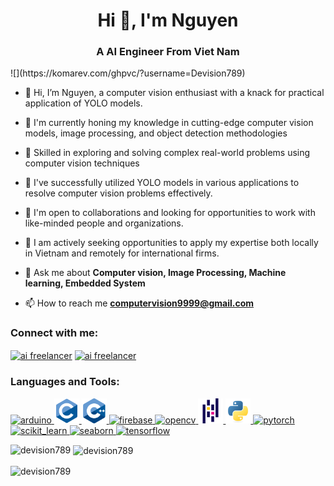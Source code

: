 <h1 align="center">Hi 👋, I'm Nguyen</h1>
<h3 align="center">A AI Engineer From Viet Nam</h3>
![](https://komarev.com/ghpvc/?username=Devision789)

- 🔭 Hi, I’m Nguyen, a computer vision enthusiast with a knack for practical application of YOLO models.

- 🌱 I'm currently honing my knowledge in cutting-edge computer vision models, image processing, and object detection methodologies

- 👀 Skilled in exploring and solving complex real-world problems using computer vision techniques
  
- 👀 I've successfully utilized YOLO models in various applications to resolve computer vision problems effectively.

- 👯 I'm open to collaborations and looking for opportunities to work with like-minded people and organizations.

- 🤝 I am actively seeking opportunities to apply my expertise both locally in Vietnam and remotely for international firms.

- 💬 Ask me about **Computer vision, Image Processing, Machine learning, Embedded System**

- 📫 How to reach me **computervision9999@gmail.com**

<h3 align="left">Connect with me:</h3>
<p align="left">
<a href="https://kaggle.com/ai freelancer" target="blank"><img align="center" src="https://raw.githubusercontent.com/rahuldkjain/github-profile-readme-generator/master/src/images/icons/Social/kaggle.svg" alt="ai freelancer" height="30" width="40" /></a>
<a href="https://fb.com/ai freelancer" target="blank"><img align="center" src="https://raw.githubusercontent.com/rahuldkjain/github-profile-readme-generator/master/src/images/icons/Social/facebook.svg" alt="ai freelancer" height="30" width="40" /></a>
</p>

<h3 align="left">Languages and Tools:</h3>
<p align="left"> <a href="https://www.arduino.cc/" target="_blank" rel="noreferrer"> <img src="https://cdn.worldvectorlogo.com/logos/arduino-1.svg" alt="arduino" width="40" height="40"/> </a> <a href="https://www.cprogramming.com/" target="_blank" rel="noreferrer"> <img src="https://raw.githubusercontent.com/devicons/devicon/master/icons/c/c-original.svg" alt="c" width="40" height="40"/> </a> <a href="https://www.w3schools.com/cpp/" target="_blank" rel="noreferrer"> <img src="https://raw.githubusercontent.com/devicons/devicon/master/icons/cplusplus/cplusplus-original.svg" alt="cplusplus" width="40" height="40"/> </a> <a href="https://firebase.google.com/" target="_blank" rel="noreferrer"> <img src="https://www.vectorlogo.zone/logos/firebase/firebase-icon.svg" alt="firebase" width="40" height="40"/> </a> <a href="https://opencv.org/" target="_blank" rel="noreferrer"> <img src="https://www.vectorlogo.zone/logos/opencv/opencv-icon.svg" alt="opencv" width="40" height="40"/> </a> <a href="https://pandas.pydata.org/" target="_blank" rel="noreferrer"> <img src="https://raw.githubusercontent.com/devicons/devicon/2ae2a900d2f041da66e950e4d48052658d850630/icons/pandas/pandas-original.svg" alt="pandas" width="40" height="40"/> </a> <a href="https://www.python.org" target="_blank" rel="noreferrer"> <img src="https://raw.githubusercontent.com/devicons/devicon/master/icons/python/python-original.svg" alt="python" width="40" height="40"/> </a> <a href="https://pytorch.org/" target="_blank" rel="noreferrer"> <img src="https://www.vectorlogo.zone/logos/pytorch/pytorch-icon.svg" alt="pytorch" width="40" height="40"/> </a> <a href="https://scikit-learn.org/" target="_blank" rel="noreferrer"> <img src="https://upload.wikimedia.org/wikipedia/commons/0/05/Scikit_learn_logo_small.svg" alt="scikit_learn" width="40" height="40"/> </a> <a href="https://seaborn.pydata.org/" target="_blank" rel="noreferrer"> <img src="https://seaborn.pydata.org/_images/logo-mark-lightbg.svg" alt="seaborn" width="40" height="40"/> </a> <a href="https://www.tensorflow.org" target="_blank" rel="noreferrer"> <img src="https://www.vectorlogo.zone/logos/tensorflow/tensorflow-icon.svg" alt="tensorflow" width="40" height="40"/> </a> </p>

<p><img align="left" src="https://github-readme-stats.vercel.app/api/top-langs?username=devision789&show_icons=true&locale=en&layout=compact" alt="devision789" /></p>

<p>&nbsp;<img align="center" src="https://github-readme-stats.vercel.app/api?username=devision789&show_icons=true&locale=en" alt="devision789" /></p>

<p><img align="center" src="https://github-readme-streak-stats.herokuapp.com/?user=devision789&" alt="devision789" /></p>

